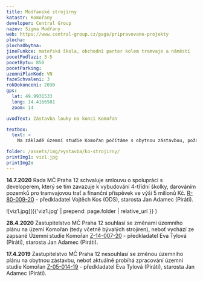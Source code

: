 ```yaml
---
title: Modřanské strojírny
katastr: Komořany
developer: Central Group
nazev: Sigma Modřany
web: https://www.central-group.cz/page/pripravovane-projekty
plocha:
plochaObytna:
jineFunkce: mateřská škola, obchodní parter kolem tramvaje a náměstí
pocetPodlazi: 3-5
pocetBytu: 850
pocetParking:
uzemniPlanKod: VN
fazeSchvaleni: 3
rokDokonceni: 2030
gps:
  lat: 49.9931533
  long: 14.4166581
  zoom: 14

uvodText: Zástavba louky na konci Komořan

textbox:
  text: >
    Na základě územní studie Komořan počítáme s obytnou zástavbou, požadujeme ale co největší dodržení požadavků a doporučení z této studie, zejména přítomnost obchodních parterů kolem tramvajové trati a nového náměstí.

folder: /assets/img/vystavba/ko-strojirny/
printImg1: viz1.jpg
printImg2: 
---
```


**14.7.2020** Rada MČ Praha 12 schvaluje smlouvu o spolupráci s developerem, který se tím zavazuje k vybudování 4-třídní školky, darováním pozemků pro tramvajovou trať a finanční příspěvek ve výši 5 milionů Kč. [R-80-009-20](https://www.praha12.cz/assets/File.ashx?id_org=80112&id_dokumenty=84748)  - předkladatel Vojtěch Kos (ODS), starosta Jan Adamec (Piráti).  

![viz1.jpg]({{'viz1.jpg' | prepend: page.folder | relative_url }} )

**28.4.2020** Zastupitelstvo MČ Praha 12 souhlasí se změnami územního plánu na území Komořan (tedy včetně bývalých strojíren), neboť vychází ze zapsané Územní studie Komořan [Z-14-007-20](https://www.praha12.cz/assets/File.ashx?id_org=80112&id_dokumenty=76536)  - předkladatel Eva Tylová (Piráti), starosta Jan Adamec (Piráti).

**17.4.2019** Zastupitelstvo MČ Praha 12 nesouhlasí se změnou územního plánu na obytnou zástavbu, neboť aktuálně probíhá zpracování územní studie Komořan [Z-05-014-19](https://www.praha12.cz/assets/File.ashx?id_org=80112&id_dokumenty=69240)  - předkladatel Eva Tylová (Piráti), starosta Jan Adamec (Piráti).
